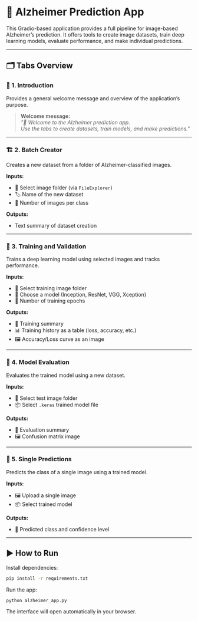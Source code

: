 # 🧠 Alzheimer Prediction App

This Gradio-based application provides a full pipeline for image-based Alzheimer’s prediction. It offers tools to create image datasets, train deep learning models, evaluate performance, and make individual predictions.

---

## 🗂️ Tabs Overview

### 📌 1. Introduction

Provides a general welcome message and overview of the application’s purpose.

> **Welcome message:**  
> _"🧠 Welcome to the Alzheimer prediction app.  
> Use the tabs to create datasets, train models, and make predictions."_

---

### 🏗️ 2. Batch Creator

Creates a new dataset from a folder of Alzheimer-classified images.

**Inputs:**
- 📁 Select image folder (via `FileExplorer`)
- 🏷️ Name of the new dataset
- 🔢 Number of images per class

**Outputs:**
- Text summary of dataset creation

---

### 🧪 3. Training and Validation

Trains a deep learning model using selected images and tracks performance.

**Inputs:**
- 📁 Select training image folder
- 🧠 Choose a model (Inception, ResNet, VGG, Xception)
- 🔁 Number of training epochs

**Outputs:**
- 📄 Training summary
- 📊 Training history as a table (loss, accuracy, etc.)
- 🖼️ Accuracy/Loss curve as an image

---

### 🧾 4. Model Evaluation

Evaluates the trained model using a new dataset.

**Inputs:**
- 📁 Select test image folder
- 📦 Select `.keras` trained model file

**Outputs:**
- 📄 Evaluation summary
- 🖼️ Confusion matrix image

---

### 🧍 5. Single Predictions

Predicts the class of a single image using a trained model.

**Inputs:**
- 🖼️ Upload a single image
- 📦 Select trained model

**Outputs:**
- 📄 Predicted class and confidence level

---

## ▶️ How to Run

Install dependencies:

```bash
pip install -r requirements.txt
```

Run the app:

```bash
python alzheimer_app.py
```

The interface will open automatically in your browser.